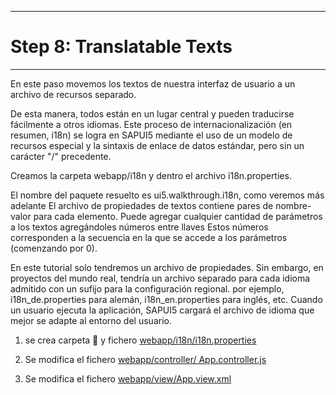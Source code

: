 *******************
# Step 8: Translatable Texts
*******************

En este paso movemos los textos de nuestra interfaz de usuario a un archivo de recursos separado.


De esta manera, todos están en un lugar central y pueden traducirse fácilmente a otros idiomas. 
Este proceso de internacionalización (en resumen, i18n) se logra en SAPUI5 mediante el uso de un modelo de recursos especial y la sintaxis de enlace de datos estándar, pero sin un carácter "/" precedente.


Creamos la carpeta webapp/i18n y dentro el archivo i18n.properties.

El nombre del paquete resuelto es ui5.walkthrough.i18n, como veremos más adelante
El archivo de propiedades de textos contiene pares de nombre-valor para cada elemento. 
Puede agregar cualquier cantidad de parámetros a los textos agregándoles números entre llaves
Estos números corresponden a la secuencia en la que se accede a los parámetros (comenzando por 0).

En este tutorial solo tendremos un archivo de propiedades.
Sin embargo, en proyectos del mundo real, tendría un archivo separado para cada idioma admitido 
con un sufijo para la configuración regional.
por ejemplo, i18n_de.properties para alemán, i18n_en.properties para inglés, etc. 
Cuando un usuario ejecuta la aplicación, SAPUI5 cargará el archivo de idioma que mejor se adapte al entorno del usuario.

1. se crea carpeta 📂 y fichero [webapp/i18n/i18n.properties](webapp/i18n/i18n.properties)

2. Se modifica el fichero [webapp/controller/ App.controller.js](webapp/controller/App.controller.js)

3. Se modifica el fichero [webapp/view/App.view.xml](webapp/view/App.view.xml)